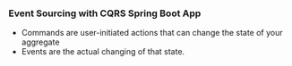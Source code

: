 ### Event Sourcing with CQRS Spring Boot App

- Commands are user-initiated actions that can change the state of your aggregate
- Events are the actual changing of that state.
